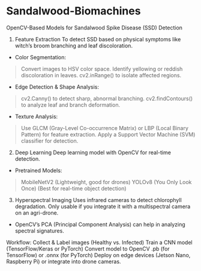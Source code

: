 # Sandalwood-Biomachines
OpenCV-Based Models for Sandalwood Spike Disease (SSD) Detection 

1. Feature Extraction
To detect SSD based on physical symptoms like witch’s broom branching and leaf discoloration.

- Color Segmentation:
> Convert images to HSV color space.
> Identify yellowing or reddish discoloration in leaves.
> cv2.inRange() to isolate affected regions.

- Edge Detection & Shape Analysis:
> cv2.Canny() to detect sharp, abnormal branching.
> cv2.findContours() to analyze leaf and branch deformation.

- Texture Analysis:
> Use GLCM (Gray-Level Co-occurrence Matrix) or LBP (Local Binary Pattern) for feature extraction.
> Apply a Support Vector Machine (SVM) classifier for detection.


2. Deep Learning 
Deep learning model with OpenCV for real-time detection.

- Pretrained Models:
> MobileNetV2 (Lightweight, good for drones)
> YOLOv8 (You Only Look Once) (Best for real-time object detection)

3. Hyperspectral Imaging 
Uses infrared cameras to detect chlorophyll degradation. Only usable if you integrate it with a multispectral camera on an agri-drone.
- OpenCV’s PCA (Principal Component Analysis) can help in analyzing spectral signatures.

Workflow:
Collect & Label images (Healthy vs. Infected)
Train a CNN model (TensorFlow/Keras or PyTorch)
Convert model to OpenCV .pb (for TensorFlow) or .onnx (for PyTorch)
Deploy on edge devices (Jetson Nano, Raspberry Pi) or integrate into drone cameras.
